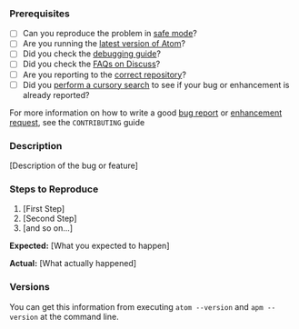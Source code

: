 ### Prerequisites

* [ ] Can you reproduce the problem in [safe mode](https://atom.io/docs/latest/hacking-atom-debugging#check-if-the-problem-shows-up-in-safe-mode)?
* [ ] Are you running the [latest version of Atom](https://atom.io/docs/latest/hacking-atom-debugging#update-to-the-latest-version)?
* [ ] Did you check the [debugging guide](https://atom.io/docs/latest/hacking-atom-debugging)?
* [ ] Did you check the [FAQs on Discuss](https://discuss.atom.io/c/faq)?
* [ ] Are you reporting to the [correct repository](https://github.com/atom/atom/blob/master/CONTRIBUTING.md#atom-and-packages)?
* [ ] Did you [perform a cursory search](https://github.com/issues?q=is%3Aissue+user%3Aatom+-repo%3Aatom%2Felectron) to see if your bug or enhancement is already reported?

For more information on how to write a good [bug report](https://github.com/atom/atom/blob/master/CONTRIBUTING.md#how-do-i-submit-a-good-bug-report) or [enhancement request](https://github.com/atom/atom/blob/master/CONTRIBUTING.md#how-do-i-submit-a-good-enhancement-suggestion), see the `CONTRIBUTING` guide

### Description

[Description of the bug or feature]

### Steps to Reproduce

1. [First Step]
2. [Second Step]
3. [and so on...]

**Expected:** [What you expected to happen]

**Actual:** [What actually happened]

### Versions

You can get this information from executing `atom --version` and `apm --version` at the command line.
